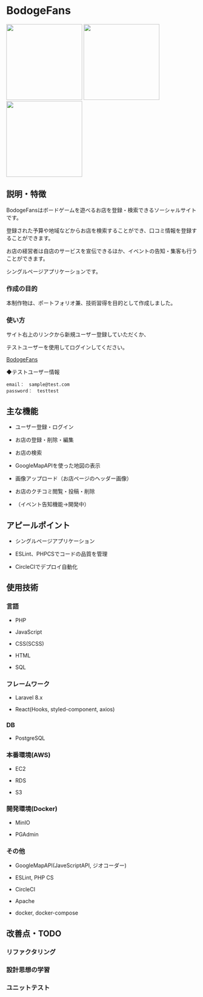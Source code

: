 # BodogeFans



<img src="https://user-images.githubusercontent.com/52397893/96912051-b2335000-14dc-11eb-8ba9-47c7c8733270.png" width="200px"> <img src="https://user-images.githubusercontent.com/52397893/96912056-b3fd1380-14dc-11eb-8cd1-1f385aa0e24d.png" width="200px"> <img src="https://user-images.githubusercontent.com/52397893/96912064-b65f6d80-14dc-11eb-8ee8-6d4a4eb0e967.png" width="200px">



## 説明・特徴 

BodogeFansはボードゲームを遊べるお店を登録・検索できるソーシャルサイトです。 

登録された予算や地域などからお店を検索することができ、口コミ情報を登録することができます。 

お店の経営者は自店のサービスを宣伝できるほか、イベントの告知・集客も行うことができます。 

シングルページアプリケーションです。 



### 作成の目的 

本制作物は、ポートフォリオ兼、技術習得を目的として作成しました。 

 

### 使い方 

サイト右上のリンクから新規ユーザー登録していただくか、

テストユーザーを使用してログインしてください。

 [BodogeFans](https://bdg-fans.xyz/)

◆テストユーザー情報

```
email：　sample@test.com
password：　testtest
```


## 主な機能 

- ユーザー登録・ログイン

- お店の登録・削除・編集

- お店の検索 

- GoogleMapAPIを使った地図の表示

- 画像アップロード（お店ページのヘッダー画像）

- お店のクチコミ閲覧・投稿・削除

- （イベント告知機能→開発中） 



## アピールポイント

- シングルページアプリケーション

- ESLint、PHPCSでコードの品質を管理

- CircleCIでデプロイ自動化



## 使用技術 



### 言語

- PHP 

- JavaScript 

- CSS(SCSS)

- HTML 

- SQL



### フレームワーク 

- Laravel 8.x 

- React(Hooks, styled-component, axios) 



### DB 

- PostgreSQL 



### 本番環境(AWS) 

- EC2 

- RDS 

- S3 



### 開発環境(Docker) 

- MinIO 

- PGAdmin 



### その他

- GoogleMapAPI(JaveScriptAPI, ジオコーダー)

- ESLint, PHP CS

- CircleCI

- Apache 

- docker, docker-compose 



## 改善点・TODO 

### リファクタリング 

### 設計思想の学習

### ユニットテスト